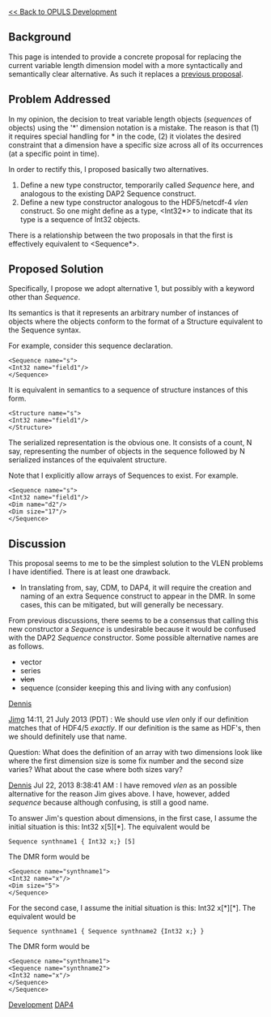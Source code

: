 [\<\< Back to OPULS Development](OPULS_Development "wikilink")

## Background

This page is intended to provide a concrete proposal for replacing the
current variable length dimension model with a more syntactically and
semantically clear alternative. As such it replaces a [previous
proposal](DAP4:_VLens_(and_Sequences) "wikilink").

## Problem Addressed

In my opinion, the decision to treat variable length objects
(*sequences* of objects) using the '\*' dimension notation is a mistake.
The reason is that (1) it requires special handling for \* in the code,
(2) it violates the desired constraint that a dimension have a specific
size across all of its occurrences (at a specific point in time).

In order to rectify this, I proposed basically two alternatives.

1.  Define a new type constructor, temporarily called *Sequence* here,
    and analogous to the existing DAP2 Sequence construct.
2.  Define a new type constructor analogous to the HDF5/netcdf-4 *vlen*
    construct. So one might define as a type, \<Int32\*\> to indicate
    that its type is a sequence of Int32 objects.

There is a relationship between the two proposals in that the first is
effectively equivalent to \<Sequence\*\>.

## Proposed Solution

Specifically, I propose we adopt alternative 1, but possibly with a
keyword other than *Sequence*.

Its semantics is that it represents an arbitrary number of instances of
objects where the objects conform to the format of a Structure
equivalent to the Sequence syntax.

For example, consider this sequence declaration.

    <Sequence name="s">
    <Int32 name="field1"/>
    </Sequence>

It is equivalent in semantics to a sequence of structure instances of
this form.

    <Structure name="s">
    <Int32 name="field1"/>
    </Structure>

The serialized representation is the obvious one. It consists of a
count, N say, representing the number of objects in the sequence
followed by N serialized instances of the equivalent structure.

Note that I explicitly allow arrays of Sequences to exist. For example.

    <Sequence name="s">
    <Int32 name="field1"/>
    <Dim name="d2"/>
    <Dim size="17"/>
    </Sequence>

## Discussion

This proposal seems to me to be the simplest solution to the VLEN
problems I have identified. There is at least one drawback.

- In translating from, say, CDM, to DAP4, it will require the creation
  and naming of an extra Sequence construct to appear in the DMR. In
  some cases, this can be mitigated, but will generally be necessary.

From previous discussions, there seems to be a consensus that calling
this new constructor a *Sequence* is undesirable because it would be
confused with the DAP2 *Sequence* constructor. Some possible alternative
names are as follows.

- vector
- series
- ~~vlen~~
- sequence (consider keeping this and living with any confusion)

[Dennis](User:dmh "wikilink")

[Jimg](User:Jimg "wikilink") 14:11, 21 July 2013 (PDT) : We should use
*vlen* only if our definition matches that of HDF4/5 *exactly*. If our
definition is the same as HDF's, then we should definitely use that
name.

Question: What does the definition of an array with two dimensions look
like where the first dimension size is some fix number and the second
size varies? What about the case where both sizes vary?

[Dennis](User:dmh "wikilink") Jul 22, 2013 8:38:41 AM : I have removed
*vlen* as an possible alternative for the reason Jim gives above. I
have, however, added *sequence* because although confusing, is still a
good name.

To answer Jim's question about dimensions, in the first case, I assume
the initial situation is this: Int32 x\[5\]\[\*\]. The equivalent would
be

    Sequence synthname1 { Int32 x;} [5]

The DMR form would be

    <Sequence name="synthname1">
    <Int32 name="x"/>
    <Dim size="5">
    </Sequence>

For the second case, I assume the initial situation is this: Int32
x\[\*\]\[\*\]. The equivalent would be

    Sequence synthname1 { Sequence synthname2 {Int32 x;} }

The DMR form would be

    <Sequence name="synthname1">
    <Sequence name="synthname2">
    <Int32 name="x"/>
    </Sequence>
    </Sequence>

[Development](Category:Development "wikilink")
[DAP4](Category:DAP4 "wikilink")
